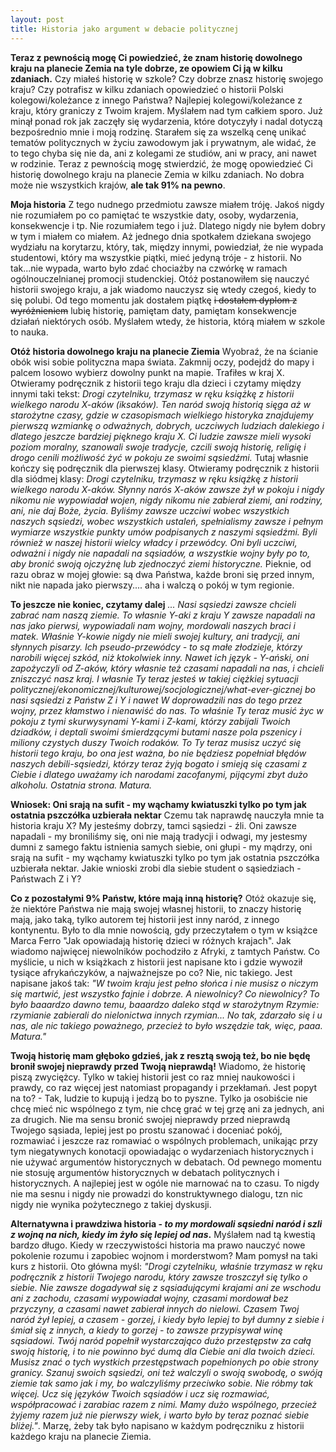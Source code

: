 ```yaml
---
layout: post
title: Historia jako argument w debacie politycznej
---
```


**Teraz z pewnością mogę Ci powiedzieć, że znam historię dowolnego kraju na planecie Zemia na tyle dobrze, ze opowiem Ci ją w kilku zdaniach.**
Czy miałeś historię w szkole? Czy dobrze znasz historię swojego kraju? Czy potrafisz w kilku zdaniach opowiedzieć o historii Polski kolegowi/koleżance z innego Państwa? Najlepiej kolegowi/koleżance z kraju, który graniczy z Twoim krajem. Myślałem nad tym całkiem sporo. Już minął ponad rok jak zaczęły się wydarzenia, które dotyczyły i nadal dotyczą bezpośrednio mnie i moją rodzinę. Starałem się za wszelką cenę unikać tematów politycznych w życiu zawodowym jak i prywatnym, ale widać, że to tego chyba się nie da, ani z kolegami ze studiów, ani w pracy, ani nawet w rodzinie. Teraz z pewnością mogę stwierdzić, że mogę opowiedzieć Ci historię dowolnego kraju na planecie Zemia w kilku zdaniach. No dobra może nie wszystkich krajów, **ale tak 91% na pewno**.

**Moja historia**
Z tego nudnego przedmiotu zawsze miałem tróję. Jakoś nigdy nie rozumiałem po co pamiętać te wszystkie daty, osoby, wydarzenia, konsekwencje i tp. Nie rozumiałem tego i już. Dlatego nigdy nie byłem dobry w tym i miałem co miałem. Aż jednego dnia spotkałem dziekana swojego wydziału na korytarzu, który, tak, między innymi, powiedział, że nie wypada studentowi, który ma wszystkie piątki, mieć jedyną tróje - z historii. No tak...nie wypada, warto było zdać chociażby na czwórkę w ramach ogólnouczelnianej promocji studenckiej. Otóż postanowiłem się nauczyć historii swojego kraju, a jak wiadomo nauczysz się wtedy czegoś, kiedy to się polubi. Od tego momentu jak dostałem piątkę <strike>i dostałem dyplom z wyróżnieniem</strike> lubię historię, pamiętam daty, pamiętam konsekwencje działań niektórych osób. Myślałem wtedy, że historia, którą miałem w szkole to nauka.

**Otóż historia dowolnego kraju na planecie Ziemia**
Wyobraź, że na ścianie obók wisi sobie polityczna mapa świata. Zakmnij oczy, podejdź do mapy i palcem losowo wybierz dowolny punkt na mapie. Trafiłes w kraj X. Otwieramy podręcznik z historii tego kraju dla dzieci i czytamy między innymi taki tekst: *Drogi czytelniku, trzymasz w ręku książkę z historii wielkego narodu X-aków (iksaków). Ten naród swoją historią sięga aż w starożytne czasy, gdzie w czasopismach wielkiego historyka znajdujemy pierwszą wzmiankę o odważnych, dobrych, uczciwych ludziach dalekiego i dlatego jeszcze bardziej pięknego kraju X. Ci ludzie zawsze mieli wysoki poziom moralny, szanowali swoje tradycje, czcili swoją historię, religię i drogo cenili możliwość żyć w pokoju ze swoimi sąsiedźmi.* Tutaj własnie kończy się podręcznik dla pierwszej klasy. Otwieramy podręcznik z historii dla siódmej klasy: *Drogi czytelniku, trzymasz w ręku książkę z historii wielkego narodu X-aków. Słynny narós X-aków zawsze żył w pokoju i nigdy nikomu nie wypowiadał wojen, nigdy nikomu nie zabierał ziemi, ani rodziny, ani, nie daj Boże, życia. Byliśmy zawsze uczciwi wobec wszystkich naszych sąsiedzi, wobec wszystkich ustaleń, spełnialismy zawsze i pełnym wymiarze wszystkie punkty umów podpisanych z naszymi sąsiedźmi. Byli również w naszej historii wielcy władcy i przewódcy. Oni byli uczciwi, odważni i nigdy nie napadali na sąsiadów, a wszystkie wojny były po to, aby bronić swoją ojczyżnę lub zjednoczyć ziemi historyczne.* Pieknie, od razu obraz w mojej głowie: są dwa Państwa, każde broni się przed innym, nikt nie napada jako pierwszy.... aha i walczą o pokój w tym regionie.

**To jeszcze nie koniec, czytamy dalej**
*... Nasi sąsiedzi zawsze chcieli zabrać nam naszą ziemie. To własnie Y-aki z kraju Y zawsze napadali na nas jako pierwsi, wypowiadali nam wojny, mordowali naszych braci i matek. Właśnie Y-kowie nigdy nie mieli swojej kultury, ani tradycji, ani słynnych pisarzy. Ich pseudo-przewódcy - to są małe złodzieje, którzy narobili więcej szkód, niż ktokolwiek inny. Nawet ich język - Y-ański, oni zapożyczyli od Z-aków, który własnie też czasami napadali na nas, i chcieli zniszczyć nasz kraj. I własnie Ty teraz jesteś w takiej ciężkiej sytuacji politycznej/ekonomicznej/kulturowej/socjologicznej/what-ever-gicznej bo nasi sąsiedzi z Państw Z i Y i nawet W doprowadzili nas do tego przez wojny, przez kłamstwo i nienawiść do nas. To właśnie Ty teraz musić życ w pokoju z tymi skurwysynami Y-kami i Z-kami, którzy zabijali Twoich dziadków, i deptali swoimi śmierdzącymi butami nasze pola pszenicy i miliony czystych duszy Twoich rodaków. To Ty teraz musisz uczyć się historii tego kraju, bo ona jest ważna, bo nie będziesz popełniał błędów naszych debili-sąsiedzi, którzy teraz żyją bogato i smieją się czasami z Ciebie i dlatego uważamy ich narodami zacofanymi, pijącymi zbyt dużo alkoholu. Ostatnia strona. Matura.*

**Wniosek: Oni srają na sufit - my wąchamy kwiatuszki tylko po tym jak ostatnia pszczółka uzbierała nektar**
Czemu tak naprawdę nauczyła mnie ta historia kraju X? My jesteśmy dobrzy, tamci sąsiedzi - źli. Oni zawsze napadali - my broniliśmy się, oni nie mają tradycji i odwagi, my jestesmy dumni z samego faktu istnienia samych siebie, oni głupi - my mądrzy, oni srają na sufit - my wąchamy kwiatuszki tylko po tym jak ostatnia pszczółka uzbierała nektar. Jakie wnioski zrobi dla siebie student o sąsiedziach - Państwach Z i Y?

**Co z pozostałymi 9% Państw, które mają inną historię?**
Otóż okazuje się, że niektóre Państwa nie mają swojej własnej historii, to znaczy historię mają, jako taką, tylko autorem tej historii jest inny naród, z innego kontynentu. Było to dla mnie nowością, gdy przeczytałem o tym w książce Marca Ferro "Jak opowiadają historię dzieci w różnych krajach". Jak wiadomo najwięcej niewolników pochodziło z Afryki, z tamtych Państw. Co myślicie, u nich w książkach z historii jest napisane kto i gdzie wywoził tysiące afrykańczyków, a najważnejsze po co? Nie, nic takiego. Jest napisane jakoś tak: *"W twoim kraju jest pełno słońca i nie musisz o niczym się martwić, jest wszystko fajnie i dobrze. A niewolnicy? Co niewolnicy? To było baaardzo dawno temu, baaardzo daleko stąd w starożytnym Rzymie: rzymianie zabierali do nielonictwa innych rzymian... No tak, zdarzało się i u nas, ale nic takiego poważnego, przecież to było wszędzie tak, więc, paaa. Matura."*

**Twoją historię mam głęboko gdzieś, jak z resztą swoją też, bo nie będę bronił swojej nieprawdy przed Twoją nieprawdą!**
Wiadomo, że historię piszą zwyciężcy. Tylko w takiej historii jest co raz mniej naukowości i prawdy, co raz więcej jest natomiast propagandy i przekłamań. Jest popyt na to? - Tak, ludzie to kupują i jedzą bo to pyszne. Tylko ja osobiście nie chcę mieć nic wspólnego z tym, nie chcę grać w tej grzę ani za jednych, ani za drugich. Nie ma sensu bronić swojej nieprawdy przed nieprawdą Twojego sąsiada, lepiej jest po prostu szanować i doceniać pokój, rozmawiać i jeszcze raz romawiać o wspólnych problemach, unikając przy tym niegatywnych konotacji opowiadając o wydarzeniach historycznych i nie używać argumentów historycznych w debatach. Od pewnego momentu nie stosuję argumentów historycznych w debatach politycznych i historycznych. A najlepiej jest w ogóle nie marnować na to czasu. To nigdy nie ma sesnu i nigdy nie prowadzi do konstruktywnego dialogu, tzn nic nigdy nie wynika pożytecznego z takiej dyskusji.

**Alternatywna i prawdziwa historia - *to my mordowali sąsiedni naród i szli z wojną na nich, kiedy im żyło się lepiej od nas*.**
Myślałem nad tą kwestią bardzo długo. Kiedy w rzeczywistości historia ma prawo nauczyć nowe pokolenie rozumu i zapobiec wojnom i morderstwom? Mam pomysł na taki kurs z historii. Oto główna myśl: *"Drogi czytelniku, właśnie trzymasz w ręku podręcznik z historii Twojego narodu, który zawsze troszczył się tylko o siebie. Nie zawsze dogadywał się z sąsiadującymi krajami ani ze wschodu ani z zachodu, czasami wypowiadał wojny, czasami mordował bez przyczyny, a czasami nawet zabierał innych do nielowi. Czasem Twoj naród żył lepiej, a czasem - gorzej, i kiedy było lepiej to był dumny z siebie i śmiał się z innych, a kiedy to gorzej - to zawsze przypisywał winę sąsiadowi. Twój naród popełnił wystarczająco dużo przestępstw za całą swoją historię, i to nie powinno być dumą dla Ciebie ani dla twoich dzieci. Musisz znać o tych wystkich przestępstwach popełnionych po obie strony granicy. Szanuj swoich sąsiedzi, oni też walczyli o swoją swobodę, o swóją ziemie tak samo jak i my, bo walczyliśmy przeciwko sobie. Nie róbmy tak więcej. Ucz się języków Twoich sąsiadów i ucz się rozmawiać, współpracować i zarabiac razem z nimi. Mamy dużo wspólnego, przecież żyjemy razem już nie pierwszy wiek, i warto było by teraz poznać siebie bliżej."*. Marzę, żeby tak było napisano w każdym podręczniku z historii każdego kraju na planecie Ziemia.
